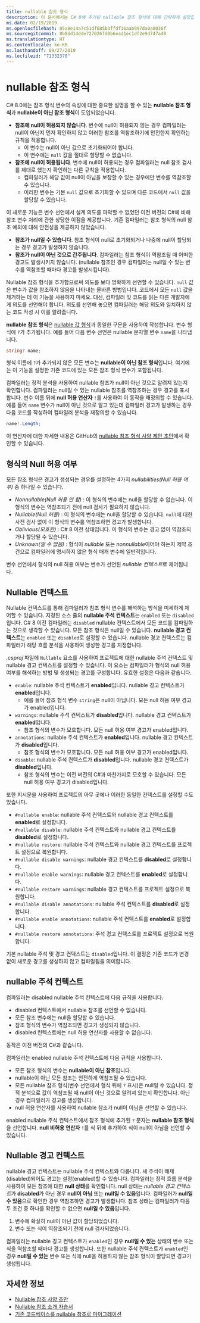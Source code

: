 ```yaml
---
title: nullable 참조 형식
description: 이 문서에서는 C# 8에 추가된 nullable 참조 형식에 대해 간략하게 설명합니다. 이 기능이 신규 및 기존의 프로젝트의 null 참조 예외에 대해 어떻게 안전성을 제공하는지 알아봅니다.
ms.date: 02/19/2019
ms.openlocfilehash: 05a8e14a7c51df685b3ffdf16aab997da0a8036f
ms.sourcegitcommit: 8b8dd14dde727026fd0b6ead1ec1df2e9d747a48
ms.translationtype: HT
ms.contentlocale: ko-KR
ms.lasthandoff: 09/27/2019
ms.locfileid: "71332370"
---
```

# <a name="nullable-reference-types"></a>nullable 참조 형식

C# 8.0에는 참조 형식 변수의 속성에 대한 중요한 설명을 할 수 있는 **nullable 참조 형식**과 **nullable이 아닌 참조 형식**이 도입되었습니다.

- **참조에 null이 허용되지 않습니다**. 변수에 null이 허용되지 않는 경우 컴파일러는 null이 아닌지 먼저 확인하지 않고 이러한 참조를 역참조하기에 안전한지 확인하는 규칙을 적용합니다.
  - 이 변수는 null이 아닌 값으로 초기화되어야 합니다.
  - 이 변수에는 `null` 값을 절대로 할당할 수 없습니다.
- **참조에 null이 허용됩니다**. 변수에 null이 허용되는 경우 컴파일러는 null 참조 검사를 제대로 했는지 확인하는 다른 규칙을 적용합니다.
  - 컴파일러가 해당 값이 null이 아님을 보장할 수 있는 경우에만 변수를 역참조할 수 있습니다.
  - 이러한 변수는 기본 `null` 값으로 초기화할 수 있으며 다른 코드에서 `null` 값을 할당할 수 있습니다.

이 새로운 기능은 변수 선언에서 설계 의도를 파악할 수 없었던 이전 버전의 C#에 비해 참조 변수 처리에 관한 상당한 이점을 제공합니다. 기존 컴파일러는 참조 형식의 null 참조 예외에 대해 안전성을 제공하지 않았습니다.

- **참조가 null일 수 있습니다**. 참조 형식이 null로 초기화되거나 나중에 null이 할당되는 경우 경고가 발생하지 않습니다.
- **참조가 null이 아닌 것으로 간주됩니다**. 컴파일러는 참조 형식이 역참조될 때 어떠한 경고도 발생시키지 않습니다. (nullable 참조인 경우 컴파일러는 null일 수 있는 변수를 역참조할 때마다 경고를 발생시킵니다).

Nullable 참조 형식을 추가함으로써 의도를 보다 명확하게 선언할 수 있습니다. `null` 값은 변수가 값을 참조하지 않음을 나타내는 올바른 방법입니다. 코드에서 모든 `null` 값을 제거하는 데 이 기능을 사용하지 마세요. 대신, 컴파일러 및 코드를 읽는 다른 개발자에게 의도를 선언해야 합니다. 의도를 선언해 놓으면 컴파일러는 해당 의도와 일치하지 않는 코드 작성 시 이를 알려줍니다.

**nullable 참조 형식**은 [nullable 값 형식](programming-guide/nullable-types/index.md)과 동일한 구문을 사용하여 작성합니다. 변수 형식에 `?`가 추가됩니다. 예를 들어 다음 변수 선언은 nullable 문자열 변수 `name`을 나타냅니다.

```csharp
string? name;
```

형식 이름에 `?`가 추가되지 않은 모든 변수는 **nullable이 아닌 참조 형식**입니다. 여기에는 이 기능을 설정한 기존 코드에 있는 모든 참조 형식 변수가 포함됩니다.

컴파일러는 정적 분석을 사용하여 nullable 참조가 null이 아닌 것으로 알려져 있는지 확인합니다. 컴파일러는 null일 수 있는 nullable 참조를 역참조하는 경우 경고를 표시합니다. 변수 이름 뒤에 **null 허용 연산자** `!`를 사용하여 이 동작을 재정의할 수 있습니다. 예를 들어 `name` 변수가 null이 아닌 것으로 알고 있는데 컴파일러 경고가 발생하는 경우 다음 코드를 작성하여 컴파일러 분석을 재정의할 수 있습니다.

```csharp
name!.Length;
```

이 연산자에 대한 자세한 내용은 GitHub의 [nullable 참조 형식 사양 제안 초안](../../_csharplang/proposals/csharp-8.0/nullable-reference-types-specification.md#the-null-forgiving-operator)에서 확인할 수 있습니다.

## <a name="nullability-of-types"></a>형식의 Null 허용 여부

모든 참조 형식은 경고가 생성되는 경우를 설명하는 4가지 *nullabilities(Null 허용 여부)* 중 하나일 수 있습니다.

- *Nonnullable(Null 허용 안 함)* : 이 형식의 변수에는 null을 할당할 수 없습니다. 이 형식의 변수는 역참조되기 전에 null 검사가 필요하지 않습니다.
- *Nullable(Null 허용)* : 이 형식의 변수에는 null을 할당할 수 있습니다. `null`에 대한 사전 검사 없이 이 형식의 변수를 역참조하면 경고가 발생합니다.
- *Oblivious(모호한)* : C# 8 이전 상태입니다. 이 형식의 변수는 경고 없이 역참조되거나 할당될 수 있습니다.
- *Unknown(알 수 없음)* : 형식이 *nullable* 또는 *nonnullable*이어야 하는지 제약 조건으로 컴파일러에 명시하지 않은 형식 매개 변수에 일반적입니다.

변수 선언에서 형식의 null 허용 여부는 변수가 선언된 *nullable 컨텍스트*로 제어됩니다.

## <a name="nullable-contexts"></a>Nullable 컨텍스트

Nullable 컨텍스트를 통해 컴파일러가 참조 형식 변수를 해석하는 방식을 미세하게 제어할 수 있습니다. 지정된 소스 줄의 **nullable 주석 컨텍스트**는 `enabled` 또는 `disabled`입니다. C# 8 이전 컴파일러는 `disabled` nullable 컨텍스트에서 모든 코드를 컴파일하는 것으로 생각할 수 있습니다. 모든 참조 형식은 null일 수 있습니다. **nullable 경고 컨텍스트**는 `enabled` 또는 `disabled`로 설정할 수 있습니다. nullable 경고 컨텍스트는 컴파일러가 해당 흐름 분석을 사용하여 생성한 경고를 지정합니다.

*.csproj* 파일에 `Nullable` 요소를 사용하여 프로젝트에 대한 nullable 주석 컨텍스트 및 nullable 경고 컨텍스트를 설정할 수 있습니다. 이 요소는 컴파일러가 형식의 null 허용 여부를 해석하는 방법 및 생성되는 경고를 구성합니다. 유효한 설정은 다음과 같습니다.

- `enable`: nullable 주석 컨텍스트가 **enabled**입니다. nullable 경고 컨텍스트가 **enabled**입니다.
  - 예를 들어 참조 형식 변수 `string`은 null이 아닙니다.  모든 null 허용 여부 경고가 enabled입니다.
- `warnings`: nullable 주석 컨텍스트가 **disabled**입니다. nullable 경고 컨텍스트가 **enabled**입니다.
  - 참조 형식의 변수가 모호합니다. 모든 null 허용 여부 경고가 enabled입니다.
- `annotations`: nullable 주석 컨텍스트가 **enabled**입니다. nullable 경고 컨텍스트가 **disabled**입니다.
  - 참조 형식의 변수가 모호합니다. 모든 null 허용 여부 경고가 enabled입니다.
- `disable`: nullable 주석 컨텍스트가 **disabled**입니다. nullable 경고 컨텍스트가 **disabled**입니다.
  - 참조 형식의 변수는 이전 버전의 C#과 마찬가지로 모호할 수 있습니다. 모든 null 허용 여부 경고가 disabled입니다.

또한 지시문을 사용하여 프로젝트의 아무 곳에나 이러한 동일한 컨텍스트를 설정할 수도 있습니다.

- `#nullable enable`: nullable 주석 컨텍스트와 nullable 경고 컨텍스트를 **enabled**로 설정합니다.
- `#nullable disable`: nullable 주석 컨텍스트와 nullable 경고 컨텍스트를 **disabled**로 설정합니다.
- `#nullable restore`: nullable 주석 컨텍스트와 nullable 경고 컨텍스트를 프로젝트 설정으로 복원합니다.
- `#nullable disable warnings`: nullable 경고 컨텍스트를 **disabled**로 설정합니다.
- `#nullable enable warnings`: nullable 경고 컨텍스트를 **enabled**로 설정합니다.
- `#nullable restore warnings`: nullable 경고 컨텍스트를 프로젝트 설정으로 복원합니다.
- `#nullable disable annotations`: nullable 주석 컨텍스트를 **disabled**로 설정합니다.
- `#nullable enable annotations`: nullable 주석 컨텍스트를 **enabled**로 설정합니다.
- `#nullable restore annotations`: 주석 경고 컨텍스트를 프로젝트 설정으로 복원합니다.

기본 nullable 주석 및 경고 컨텍스트는 `disabled`입니다. 이 결정은 기존 코드가 변경 없이 새로운 경고를 생성하지 않고 컴파일됨을 의미합니다.

## <a name="nullable-annotation-context"></a>nullable 주석 컨텍스트

컴파일러는 disabled nullable 주석 컨텍스트에 다음 규칙을 사용합니다.

- disabled 컨텍스트에서 nullable 참조를 선언할 수 없습니다.
- 모든 참조 변수에는 null을 할당할 수 있습니다.
- 참조 형식의 변수가 역참조되면 경고가 생성되지 않습니다.
- disabled 컨텍스트에는 null 허용 연산자를 사용할 수 없습니다.

동작은 이전 버전의 C#과 같습니다.

컴파일러는 enabled nullable 주석 컨텍스트에 다음 규칙을 사용합니다.

- 모든 참조 형식의 변수는 **nullable이 아닌 참조**입니다.
- nullable이 아닌 모든 참조는 안전하게 역참조될 수 있습니다.
- 모든 nullable 참조 형식(변수 선언에서 형식 뒤에 `?` 표시)은 null일 수 있습니다. 정적 분석으로 값이 역참조될 때 null이 아닌 것으로 알려져 있는지 확인합니다. 아닌 경우 컴파일러가 경고를 생성합니다.
- null 허용 연산자를 사용하여 nullable 참조가 null이 아님을 선언할 수 있습니다.

enabled nullable 주석 컨텍스트에서 참조 형식에 추가된 `?` 문자는 **nullable 참조 형식**을 선언합니다. **null 비허용 연산자** `!`를 식 뒤에 추가하여 식이 null이 아님을 선언할 수 있습니다.

## <a name="nullable-warning-context"></a>Nullable 경고 컨텍스트

nullable 경고 컨텍스트는 nullable 주석 컨텍스트와 다릅니다. 새 주석이 해제(disabled)되어도 경고는 설정(enabled)할 수 있습니다. 컴파일러는 정적 흐름 분석을 사용하여 모든 참조에 대한 **null 상태**를 확인합니다. null 상태는 *nullable 경고 컨텍스트*가 **disabled**가 아닌 경우 **null이 아님** 또는 **null일 수 있음**입니다. 컴파일러가 **null일 수 있음**으로 확인한 경우 역참조하면 경고가 발생합니다. 참조 상태는 컴파일러가 다음 두 조건 중 하나를 확인할 수 없으면 **null일 수 있음**입니다.

1. 변수에 확실히 null이 아닌 값이 할당되었습니다.
1. 변수 또는 식이 역참조되기 전에 null 검사되었습니다.

컴파일러는 nullable 경고 컨텍스트가 `enabled`인 경우 **null일 수 있는** 상태의 변수 또는 식을 역참조할 때마다 경고를 생성합니다. 또한 nullable 주석 컨텍스트가 `enabled`인 경우 **null일 수 있는** 변수 또는 식에 null을 허용하지 않는 참조 형식이 할당되면 경고가 생성됩니다.

## <a name="learn-more"></a>자세한 정보

- [Nullable 참조 사양 초안](https://github.com/dotnet/csharplang/blob/master/proposals/csharp-8.0/nullable-reference-types-specification.md)
- [Nullable 참조 소개 자습서](tutorials/nullable-reference-types.md)
- [기존 코드베이스를 nullable 참조로 마이그레이션](tutorials/upgrade-to-nullable-references.md)
